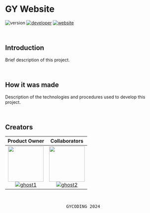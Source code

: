 # GY Website

![version](https://img.shields.io/badge/version-1.0.0-gold?style=for-the-badge)
[![developer](https://img.shields.io/badge/developed-GYCODING-B833FF?style=for-the-badge)](https://gycoding.com)
[![website](https://img.shields.io/badge/website-link-lightgrey?style=for-the-badge)](https://gycoding.com)

<br>

## Introduction

Brief description of this project.

<br>

## How it was made

Description of the technologies and procedures used to develop this project.

<br>

## Creators

| Product Owner | Collaborators
| :---: | :---: |
| <img src="https://github.com/ghost.png?size=115" width=115> <br> [![ghost1](https://img.shields.io/badge/ghost-black?style=for-the-badge)](https://github.com/ghost) | <img src="https://github.com/ghost.png?size=115" width=115> <br> [![ghost2](https://img.shields.io/badge/ghost-black?style=for-the-badge)](https://github.com/ghost) |

<br>

<pre align="center">GYCODING 2024</pre>
